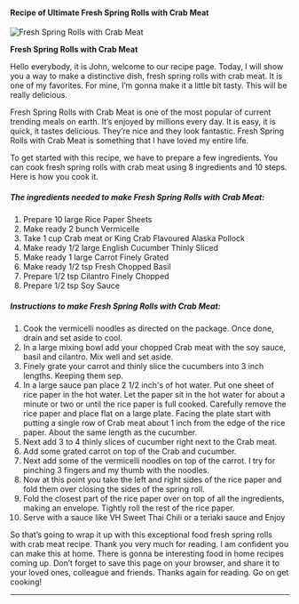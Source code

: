             

#### Recipe of Ultimate Fresh Spring Rolls with Crab Meat

![Fresh Spring Rolls with Crab Meat](https://img-global.cpcdn.com/recipes/5227528889303040/751x532cq70/fresh-spring-rolls-with-crab-meat-recipe-main-photo.jpg)

**Fresh Spring Rolls with Crab Meat**

Hello everybody, it is John, welcome to our recipe page. Today, I will show you a way to make a distinctive dish, fresh spring rolls with crab meat. It is one of my favorites. For mine, I’m gonna make it a little bit tasty. This will be really delicious.

Fresh Spring Rolls with Crab Meat is one of the most popular of current trending meals on earth. It’s enjoyed by millions every day. It is easy, it is quick, it tastes delicious. They’re nice and they look fantastic. Fresh Spring Rolls with Crab Meat is something that I have loved my entire life.

To get started with this recipe, we have to prepare a few ingredients. You can cook fresh spring rolls with crab meat using 8 ingredients and 10 steps. Here is how you cook it.

##### The ingredients needed to make Fresh Spring Rolls with Crab Meat:

1.  Prepare 10 large Rice Paper Sheets
2.  Make ready 2 bunch Vermicelle
3.  Take 1 cup Crab meat or King Crab Flavoured Alaska Pollock
4.  Make ready 1/2 large English Cucumber Thinly Sliced
5.  Make ready 1 large Carrot Finely Grated
6.  Make ready 1/2 tsp Fresh Chopped Basil
7.  Prepare 1/2 tsp Cilantro Finely Chopped
8.  Prepare 1/2 tsp Soy Sauce

##### Instructions to make Fresh Spring Rolls with Crab Meat:

1.  Cook the vermicelli noodles as directed on the package. Once done, drain and set aside to cool.
2.  In a large mixing bowl add your chopped Crab meat with the soy sauce, basil and cilantro. Mix well and set aside.
3.  Finely grate your carrot and thinly slice the cucumbers into 3 inch lengths. Keeping them sep.
4.  In a large sauce pan place 2 1/2 inch's of hot water. Put one sheet of rice paper in the hot water. Let the paper sit in the hot water for about a minute or two or until the rice paper is full cooked. Carefully remove the rice paper and place flat on a large plate. Facing the plate start with putting a single row of Crab meat about 1 inch from the edge of the rice paper. About the same length as the cucumber.
5.  Next add 3 to 4 thinly slices of cucumber right next to the Crab meat.
6.  Add some grated carrot on top of the Crab and cucumber.
7.  Next add some of the vermicelli noodles on top of the carrot. I try for pinching 3 fingers and my thumb with the noodles.
8.  Now at this point you take the left and right sides of the rice paper and fold them over closing the sides of the spring roll.
9.  Fold the closest part of the rice paper over on top of all the ingredients, making an envelope. Tightly roll the rest of the rice paper.
10.  Serve with a sauce like VH Sweet Thai Chili or a teriaki sauce and Enjoy

So that’s going to wrap it up with this exceptional food fresh spring rolls with crab meat recipe. Thank you very much for reading. I am confident you can make this at home. There is gonna be interesting food in home recipes coming up. Don’t forget to save this page on your browser, and share it to your loved ones, colleague and friends. Thanks again for reading. Go on get cooking!

* * *
